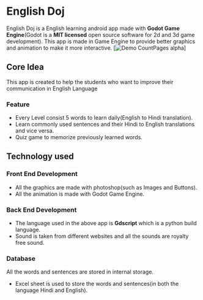 # English Doj
English Doj is a English learning android app made with **Godot Game Engine**(Godot is a **MIT licensed** open source software for 2d and 3d game development).
This app is made in Game Engine to provide better graphics and animation to make it more interactive.
                                                       [![Demo CountPages alpha](https://j.gifs.com/2xB4AN.gif)] 
                                                       
 

## Core Idea
This app is created to help the students who want to improve their communication in English Language

###    Feature
- Every Level consist 5 words to learn daily(English to Hindi translation).
- Learn commonly used sentences and their Hindi to English translations and vice versa.
- Quiz game to memorize previously learned words.

## Technology used

### Front End Development 
- All the graphics are made with photoshop(such as Images and Buttons). 
- All the animation is made with Godot Game Engine. 

### Back End Development
- The language used in the above app is **Gdscript** which is a python build language.
- Sound is taken from different websites and all the sounds are royalty free sound.

### Database
All the words and sentences are stored in internal storage.
- Excel sheet is used to store the words and sentences(in both the language Hindi and English).
